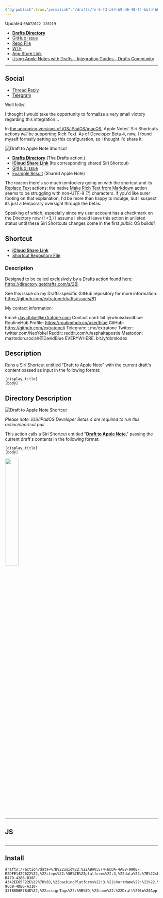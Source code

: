 ```yaml
---
{"dg-publish":true,"permalink":"/drafts/fe-5-f3-b54-b9-d6-48-ff-bbfd-bb-699-e380-c4-f-2/","dgHomeLink":true,"dgPassFrontmatter":false}
---
```


Updated `08072022-120219`

- [**Drafts Directory**](https://directory.getdrafts.com/a/2Bi)
- [GitHub Issue](https://github.com/extratone/drafts/issues/81)
- [Repo File](https://github.com/extratone/drafts/blob/main/actions/DrafttoAppleNote.draftsAction)
- [WTF](https://davidblue.wtf/drafts/FE5F3B54-B9D6-48FF-BBFD-BB699E380C4F.html)
- [App Store Link](https://apps.apple.com/us/app/notes/id1110145109)
- [Using Apple Notes with Drafts - Integration Guides - Drafts Community](https://forums.getdrafts.com/t/using-apple-notes-with-drafts/899)

---

## Social

- [Thread Reply](https://forums.getdrafts.com/t/using-apple-notes-with-drafts/899/21)
- [Telegram](https://t.me/draftsapp/241)

<script async="" src="https://telegram.org/js/telegram-widget.js?1" data-telegram-post="draftsapp/241" data-width="100%"></script>

Well folks! 

I thought I would take the opportunity to formalize a very small victory regarding this integration...

In [the upcoming versions of iOS/iPadOS/macOS](https://www.matthewcassinelli.com/ios16-actions-shortcuts/), Apple Notes' Siri Shortcuts actions *will* be supporting Rich Text. As of Developer Beta 4, now, I found myself formally setting up this configuration, so I thought I'd share it.

![Draft to Apple Note Shortcut](https://user-images.githubusercontent.com/43663476/183301287-5fe0275f-3f4b-4fb9-b4d5-979f07bff620.png)

- [**Drafts Directory**](https://directory.getdrafts.com/a/2Bi) (The Drafts action.)
- [**iCloud Share Link**](https://www.icloud.com/shortcuts/1944ea6b1a7849e7aa39c1c07a4b4bd6) (Its corresponding shared Siri Shortcut)
- [GitHub Issue](https://github.com/extratone/drafts/issues/81)
- [Example Result](https://www.icloud.com/notes/053P3w2CeSRPryGQcjadduzVA#Draft_to_Apple_Note) (Shared Apple Note)

The reason there's so much tomfoolery going on with the shortcut and its [Replace Text](https://matthewcassinelli.com/actions/replace-text/) actions: the native [Make Rich Text from Markdown](https://matthewcassinelli.com/actions/make-rich-text-from-markdown/) action seems to be struggling with non-UTF-8 (?) characters. If you'd like surer footing on that explanation, I'd be more than happy to indulge, but I suspect its just a temporary oversight through the betas.

Speaking of which, especially since my user account has a checkmark on the Directory now (! <3,) I assume I should leave this action in unlisted status until these Siri Shortcuts changes come in the first *public* OS builds?

## Shortcut

- [**iCloud Share Link**](https://www.icloud.com/shortcuts/1944ea6b1a7849e7aa39c1c07a4b4bd6)
- [Shortcut Repository File](https://github.com/extratone/drafts/blob/main/shortcuts/DrafttoAppleNote.shortcut)

### Description

Designed to be called exclusively by a Drafts action found here: https://directory.getdrafts.com/a/2Bi

See this issue on my Drafts-specific GitHub repository for more information: https://github.com/extratone/drafts/issues/81

My contact information:

Email: davidblue@extratone.com
Contact card: bit.ly/whoisdavidblue
RoutineHub Profile: https://routinehub.co/user/blue
GitHub: https://github.com/extratone/i
Telegram: t.me/extratone
Twitter: twitter.com/NeoYokel
Reddit: reddit.com/u/asphaltapostle
Mastodon: mastodon.social/@DavidBlue
EVERYWHERE: bit.ly/dbrolodex

## Description

Runs a Siri Shortcut entitled "Draft to Apple Note" with the current draft's content passed as input in the following format:
```
[display_title]
[body]
```

## Directory Description

![Draft to Apple Note Shortcut](https://user-images.githubusercontent.com/43663476/183301287-5fe0275f-3f4b-4fb9-b4d5-979f07bff620.png)

*Please note: iOS/iPadOS Developer Betas 4 are required to run this action/shortcut pair.*

This action calls a Siri Shortcut entitled "[**Draft to Apple Note**](https://www.icloud.com/shortcuts/1944ea6b1a7849e7aa39c1c07a4b4bd6)," passing the current draft's contents in the following format:

```
[display_title]
[body]
```

<img src="https://user-images.githubusercontent.com/43663476/183300508-7c0812a9-9c22-4ad1-aeeb-c3533f4c0519.png" width="30%"></img>

---

## JS

```js
```

---

## Install

```
drafts://action?data=%7B%22uuid%22:%22ABA055F4-BDDA-4AE8-990E-E2DFE142C622%22,%22steps%22:%5B%7B%22platforms%22:3,%22data%22:%7B%22shortcutID%22:%22%22,%22waitForResponse%22:%22true%22,%22returnToDrafts%22:%22true%22,%22shortcutName%22:%22Draft%20to%20Apple%20Note%22,%22template%22:%22%5B%5Bdisplay_title%5D%5D%5Cn%5B%5Bbody%5D%5D%22,%22templateType%22:%22legacy%22%7D,%22type%22:%22runShortcut%22,%22isEnabled%22:true,%22uuid%22:%225B741902-B479-4286-B38F-4342EE65F22E%22%7D%5D,%22backingPlatforms%22:3,%22shortName%22:%22%22,%22shouldConfirm%22:false,%22disposition%22:0,%22keyCommand%22:%7B%22optionKey%22:true,%22input%22:%22A%22,%22controlKey%22:false,%22commandKey%22:false,%22type%22:%22action%22,%22discoverabilityTitle%22:%22Draft%20to%20Apple%20Note%22,%22shiftKey%22:false%7D,%22logLevel%22:2,%22groupDisposition%22:0,%22notificationType%22:2,%22tintColor%22:%22yellow%22,%22actionDescription%22:%22Runs%20a%20Siri%20Shortcut%20entitled%20%5C%22Draft%20to%20Apple%20Note%5C%22%20with%20the%20current%20draft's%20content%20passed%20as%20input%20in%20the%20following%20format:%5Cn%5Cn%60%60%60%5Cn%5Bdisplay_title%5D%5Cn%5Bbody%5D%5Cn%60%60%60%22,%22keyUseIcon%22:false,%22icon%22:%22memo%22,%22visibility%22:96,%22backingIsSeparator%22:false,%22groupUUID%22:%22DB5C51F1-9C68-4DE6-A310-33180D6E784D%22,%22assignTags%22:%5B%5D,%22name%22:%22Draft%20to%20Apple%20Note%22%7D
```